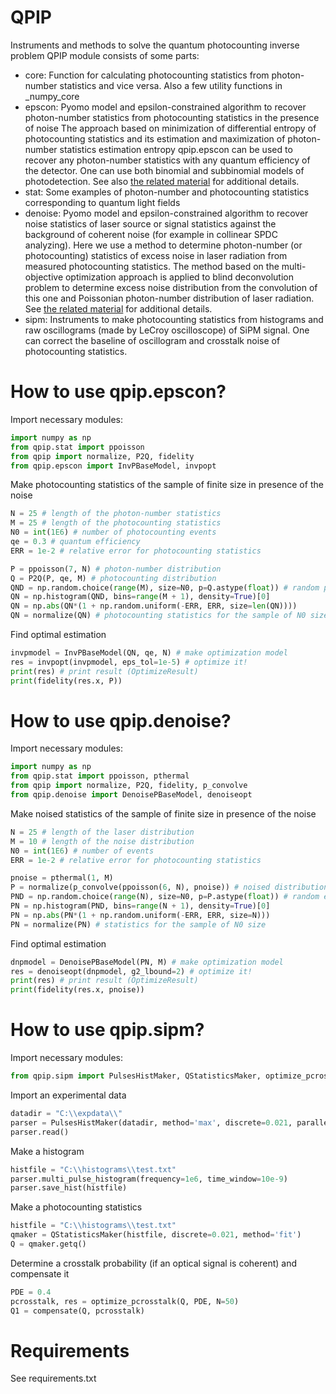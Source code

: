 # QPIP
 Instruments and methods to solve the quantum photocounting inverse problem
QPIP module consists of some parts:
- core: Function for calculating photocounting statistics from photon-number statistics and vice versa. Also a few utility functions in _numpy_core
- epscon: Pyomo model and epsilon-constrained algorithm to recover photon-number statistics from photocounting statistics in the presence of noise The approach based on minimization of differential entropy of photocounting statistics and its estimation and maximization of photon-number statistics estimation entropy qpip.epscon can be used to recover any photon-number statistics with any quantum efficiency of the detector. One can use both binomial and subbinomial models of photodetection. See also [the related material](https://www.researchgate.net/publication/345998521) for additional details.
- stat: Some examples of photon-number and photocounting statistics corresponding to quantum light fields
- denoise: Pyomo model and epsilon-constrained algorithm to recover noise statistics of laser source or signal statistics against the background of coherent noise (for example in collinear SPDC analyzing). Here we use a method to determine photon-number (or photocounting) statistics of excess noise in laser radiation from measured photocounting statistics. The method based on the multi-objective optimization approach is applied to blind deconvolution problem to determine excess noise distribution from the convolution of this one and Poissonian photon-number distribution of laser radiation. See [the related material](http://www.researchgate.net/publication/345087870) for additional details.
- sipm: Instruments to make photocounting statistics from histograms and raw oscillograms (made by LeCroy oscilloscope) of SiPM signal. One can correct the baseline of oscillogram and crosstalk noise of photocounting statistics.

# How to use qpip.epscon?
Import necessary modules:
```python
import numpy as np
from qpip.stat import ppoisson
from qpip import normalize, P2Q, fidelity
from qpip.epscon import InvPBaseModel, invpopt
```
Make photocounting statistics of the sample of finite size in presence of the noise
```python
N = 25 # length of the photon-number statistics
M = 25 # length of the photocounting statistics
N0 = int(1E6) # number of photocounting events
qe = 0.3 # quantum efficiency
ERR = 1e-2 # relative error for photocounting statistics

P = ppoisson(7, N) # photon-number distribution
Q = P2Q(P, qe, M) # photocounting distribution
QND = np.random.choice(range(M), size=N0, p=Q.astype(float)) # random photocounting events
QN = np.histogram(QND, bins=range(M + 1), density=True)[0] 
QN = np.abs(QN*(1 + np.random.uniform(-ERR, ERR, size=len(QN))))
QN = normalize(QN) # photocounting statistics for the sample of N0 size
```
Find optimal estimation
```python
invpmodel = InvPBaseModel(QN, qe, N) # make optimization model
res = invpopt(invpmodel, eps_tol=1e-5) # optimize it!
print(res) # print result (OptimizeResult)
print(fidelity(res.x, P))
```

# How to use qpip.denoise?
Import necessary modules:
```python
import numpy as np
from qpip.stat import ppoisson, pthermal
from qpip import normalize, P2Q, fidelity, p_convolve
from qpip.denoise import DenoisePBaseModel, denoiseopt
```
Make noised statistics of the sample of finite size in presence of the noise
```python
N = 25 # length of the laser distribution
M = 10 # length of the noise distribution
N0 = int(1E6) # number of events
ERR = 1e-2 # relative error for photocounting statistics

pnoise = pthermal(1, M)
P = normalize(p_convolve(ppoisson(6, N), pnoise)) # noised distribution
PND = np.random.choice(range(N), size=N0, p=P.astype(float)) # random events
PN = np.histogram(PND, bins=range(N + 1), density=True)[0] 
PN = np.abs(PN*(1 + np.random.uniform(-ERR, ERR, size=N)))
PN = normalize(PN) # statistics for the sample of N0 size
```
Find optimal estimation
```python
dnpmodel = DenoisePBaseModel(PN, M) # make optimization model
res = denoiseopt(dnpmodel, g2_lbound=2) # optimize it!
print(res) # print result (OptimizeResult)
print(fidelity(res.x, pnoise))
```
# How to use qpip.sipm?
Import necessary modules:
```python
from qpip.sipm import PulsesHistMaker, QStatisticsMaker, optimize_pcrosstalk, compensate
```
Import an experimental data
```python
datadir = "C:\\expdata\\"
parser = PulsesHistMaker(datadir, method='max', discrete=0.021, parallel=True, parallel_jobs=2)
parser.read()
```
Make a histogram
```python
histfile = "C:\\histograms\\test.txt"
parser.multi_pulse_histogram(frequency=1e6, time_window=10e-9)
parser.save_hist(histfile)
```
Make a photocounting statistics
```python
histfile = "C:\\histograms\\test.txt"
qmaker = QStatisticsMaker(histfile, discrete=0.021, method='fit')
Q = qmaker.getq()
```
Determine a crosstalk probability (if an optical signal is coherent) and compensate it
```python
PDE = 0.4
pcrosstalk, res = optimize_pcrosstalk(Q, PDE, N=50)
Q1 = compensate(Q, pcrosstalk)
```
# Requirements
See requirements.txt

